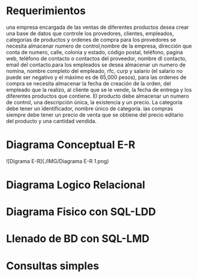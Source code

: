 # Requerimientos 
una empresa encargada de las ventas de diferentes productos desea crear una base de datos que controle los provedores, clientes, empleados, categorías de productos y ordenes de compra
para los provedores se necesita almacenar numero de control,nombre de la empresa, dirección que conta de numero, calle, colonia y estado, código postal, teléfono, pagina web, teléfono de contacto o contactos del proveedor, nombre dl contacto, email del contacto.para los empleados se desea almacenar un numero de nomina, nombre completo del empleado, rfc, curp y salario (el salario no puede ser negativo y el máximo es de 65,000 pesos), para las ordenes de compra se necesita almacenar la fecha de creación de la orden, del empleado que la realizo, al cliente que se le vende, la fecha de entrega y los diferentes productos que contiene. El producto debe almacenar un numero de control, una descripción única, la existencia y un precio. La categoría debe tener un identificador, nombre único de categoría. las compras siempre debe tener un precio de venta que se obtiene del precio editario del producto y una cantidad vendida.

# Diagrama Conceptual E-R
![Digrama E-R](./IMG/Diagrama E-R 1.png)
# Diagrama Logico Relacional

# Diagrama Fisico con SQL-LDD

# Llenado de BD con SQL-LMD

# Consultas simples